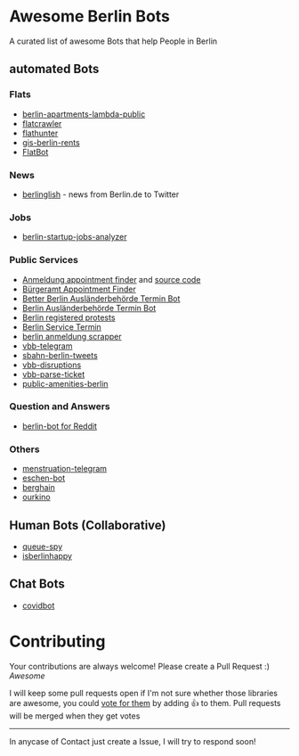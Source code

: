 # Awesome Berlin Bots 

A curated list of awesome Bots that help People in Berlin

## automated Bots  

### Flats  
- [berlin-apartments-lambda-public](https://github.com/AvraamMavridis/berlin-apartments-lambda-public)
- [flatcrawler](https://github.com/grandchild/flatcrawler)
- [flathunter](https://github.com/flathunters/flathunter)
- [gis-berlin-rents](https://github.com/pawod/gis-berlin-rents)
- [FlatBot](https://github.com/kine90/FlatBot)
 
### News
- [berlinglish](https://github.com/viniciuskneves/berlinglish) - news from Berlin.de to Twitter

### Jobs
- [berlin-startup-jobs-analyzer](https://github.com/dstoianov/berlin-startup-jobs-analyzer)

### Public Services  
- [Anmeldung appointment finder](https://allaboutberlin.com/tools/appointment-finder) and [source code](https://github.com/nicbou/burgeramt-appointments-websockets)
- [Bürgeramt Appointment Finder](https://github.com/All-About-Berlin/burgeramt-appointments)
- [Better Berlin Ausländerbehörde Termin Bot](https://github.com/ccomkhj/berlin-auslanderbehorde-termin-macro)
- [Berlin Ausländerbehörde Termin Bot](https://github.com/yilmaznaslan/berlin-auslaenderbehorde-termin-bot)
- [Berlin registered protests](https://github.com/Mamdasn/telegram-bot-protests-in-berlin)
- [Berlin Service Termin](https://github.com/inverse/termin)
- [berlin anmeldung scrapper](https://github.com/dgmora/berlin_anmeldung_scrapper)
- [vbb-telegram](https://github.com/derhuerst/vbb-telegram)
- [sbahn-berlin-tweets](https://github.com/derhuerst/sbahn-berlin-tweets)
- [vbb-disruptions](https://github.com/derhuerst/vbb-disruptions)
- [vbb-parse-ticket](https://github.com/derhuerst/vbb-parse-ticket)
- [public-amenities-berlin](https://github.com/030jmk/publicAmenitiesBerlin)

### Question and Answers
- [berlin-bot for Reddit](https://github.com/nicbou/berlin-bot)

### Others  
- [menstruation-telegram](https://github.com/kmein/menstruation-telegram)
- [eschen-bot](https://github.com/derhuerst/eschen-bot)
- [berghain](https://github.com/ewenme/berghain)
- [ourkino](https://github.com/diurnalist/ourkino)
 
## Human Bots (Collaborative) 
- [queue-spy](https://github.com/rafaelfcsouza/queue-spy)
- [isberlinhappy](https://github.com/jdennes/isberlinhappy)

## Chat Bots
- [covidbot](https://github.com/eknoes/covidbot)

# Contributing

Your contributions are always welcome! Please create a Pull Request :) *Awesome*

I will keep some pull requests open if I'm not sure whether those libraries are awesome, you could [vote for them](https://github.com/conradkirschner/awesome-bots-berlin/pulls) by adding :+1: to them. Pull requests will be merged when they get votes 

- - -
In anycase of Contact just create a Issue, I will try to respond soon!
